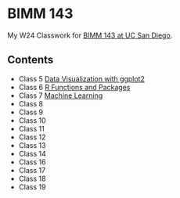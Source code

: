 # BIMM 143
My W24 Classwork for [BIMM 143 at UC San Diego](https://bioboot.github.io/bimm143_W24/).

## Contents
- Class 5 [Data Visualization with ggplot2](class05/class05.md)
- Class 6 [R Functions and Packages](class06/class06.md)
- Class 7 [Machine Learning]()
- Class 8
- Class 9
- Class 10
- Class 11
- Class 12
- Class 13
- Class 14
- Class 16
- Class 17
- Class 18
- Class 19

